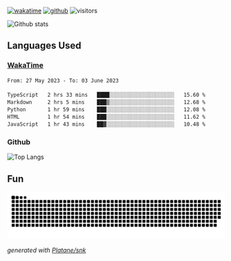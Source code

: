 [![wakatime](https://wakatime.com/badge/user/82c377cd-a54c-404c-b7df-177b313ca539.svg)](https://wakatime.com/@82c377cd-a54c-404c-b7df-177b313ca539)
[![github](https://img.shields.io/github/followers/xinthose?logo=github&style=plastic)](https://github.com/alanhamlett?tab=followers)
![visitors](https://visitor-badge.glitch.me/badge?page_id=xinthose&left_color=green&right_color=red)

![Github stats](https://github-readme-stats.vercel.app/api?username=xinthose&show_icons=true&theme=radical&count_private=true)

## Languages Used

### [WakaTime](https://wakatime.com/)
<!--START_SECTION:waka-->

```txt
From: 27 May 2023 - To: 03 June 2023

TypeScript   2 hrs 33 mins   ████░░░░░░░░░░░░░░░░░░░░░   15.60 %
Markdown     2 hrs 5 mins    ███▒░░░░░░░░░░░░░░░░░░░░░   12.68 %
Python       1 hr 59 mins    ███░░░░░░░░░░░░░░░░░░░░░░   12.08 %
HTML         1 hr 54 mins    ███░░░░░░░░░░░░░░░░░░░░░░   11.62 %
JavaScript   1 hr 43 mins    ██▓░░░░░░░░░░░░░░░░░░░░░░   10.48 %
```

<!--END_SECTION:waka-->

### Github

![Top Langs](https://github-readme-stats.vercel.app/api/top-langs/?username=xinthose)

## Fun
![github contribution grid snake animation](https://raw.githubusercontent.com/xinthose/xinthose/output/github-contribution-grid-snake.svg)

_generated with [Platane/snk](https://github.com/Platane/snk)_
